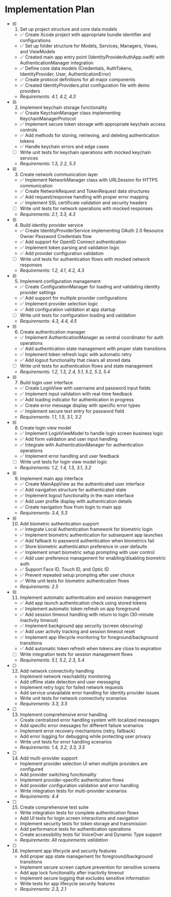 # Implementation Plan

- [x] 1. Set up project structure and core data models
  - ✅ Create Xcode project with appropriate bundle identifier and configurations
  - ✅ Set up folder structure for Models, Services, Managers, Views, and ViewModels
  - ✅ Created main app entry point (IdentityProviderAuthApp.swift) with AuthenticationManager integration
  - ✅ Define core data models (Credentials, AuthTokens, IdentityProvider, User, AuthenticationError)
  - ✅ Create protocol definitions for all major components
  - ✅ Created IdentityProviders.plist configuration file with demo providers
  - _Requirements: 4.1, 4.2, 4.3_

- [x] 2. Implement keychain storage functionality
  - ✅ Create KeychainManager class implementing KeychainManagerProtocol
  - ✅ Implement secure token storage with appropriate keychain access controls
  - ✅ Add methods for storing, retrieving, and deleting authentication tokens
  - ✅ Handle keychain errors and edge cases
  - [ ] Write unit tests for keychain operations with mocked keychain services
  - _Requirements: 1.3, 2.2, 5.3_

- [x] 3. Create network communication layer
  - ✅ Implement NetworkManager class with URLSession for HTTPS communication
  - ✅ Create NetworkRequest and TokenRequest data structures
  - ✅ Add request/response handling with proper error mapping
  - ✅ Implement SSL certificate validation and security headers
  - [ ] Write unit tests for network operations with mocked responses
  - _Requirements: 2.1, 3.3, 4.3_

- [x] 4. Build identity provider service
  - ✅ Create IdentityProviderService implementing OAuth 2.0 Resource Owner Password Credentials flow
  - ✅ Add support for OpenID Connect authentication
  - ✅ Implement token parsing and validation logic
  - ✅ Add provider configuration validation
  - [ ] Write unit tests for authentication flows with mocked network responses
  - _Requirements: 1.2, 4.1, 4.2, 4.3_

- [x] 5. Implement configuration management
  - ✅ Create ConfigurationManager for loading and validating identity provider settings
  - ✅ Add support for multiple provider configurations
  - ✅ Implement provider selection logic
  - ✅ Add configuration validation at app startup
  - [ ] Write unit tests for configuration loading and validation
  - _Requirements: 4.3, 4.4, 4.5_

- [x] 6. Create authentication manager
  - ✅ Implement AuthenticationManager as central coordinator for auth operations
  - ✅ Add authentication state management with proper state transitions
  - ✅ Implement token refresh logic with automatic retry
  - ✅ Add logout functionality that clears all stored data
  - [ ] Write unit tests for authentication flows and state management
  - _Requirements: 1.2, 1.3, 2.4, 5.1, 5.2, 5.3, 5.4_

- [x] 7. Build login user interface
  - ✅ Create LoginView with username and password input fields
  - ✅ Implement input validation with real-time feedback
  - ✅ Add loading indicator for authentication in progress
  - ✅ Create error message display with specific error types
  - ✅ Implement secure text entry for password field
  - _Requirements: 1.1, 1.5, 3.1, 3.2_

- [x] 8. Create login view model
  - ✅ Implement LoginViewModel to handle login screen business logic
  - ✅ Add form validation and user input handling
  - ✅ Integrate with AuthenticationManager for authentication operations
  - ✅ Implement error handling and user feedback
  - [ ] Write unit tests for login view model logic
  - _Requirements: 1.2, 1.4, 1.5, 3.1, 3.2_

- [x] 9. Implement main app interface
  - ✅ Create MainAppView as the authenticated user interface
  - ✅ Add navigation structure for authenticated state
  - ✅ Implement logout functionality in the main interface
  - ✅ Add user profile display with authentication details
  - ✅ Create navigation flow from login to main app
  - _Requirements: 3.4, 5.3_

- [x] 10. Add biometric authentication support
  - ✅ Integrate Local Authentication framework for biometric login
  - ✅ Implement biometric authentication for subsequent app launches
  - ✅ Add fallback to password authentication when biometrics fail
  - ✅ Store biometric authentication preference in user defaults
  - ✅ Implement smart biometric setup prompting with user control
  - ✅ Add user preference management for enabling/disabling biometric auth
  - ✅ Support Face ID, Touch ID, and Optic ID
  - ✅ Prevent repeated setup prompting after user choice
  - ✅ Write unit tests for biometric authentication flows
  - _Requirements: 2.5_

- [x] 11. Implement automatic authentication and session management
  - ✅ Add app launch authentication check using stored tokens
  - ✅ Implement automatic token refresh on app foreground
  - ✅ Add session timeout handling with return to login (30-minute inactivity timeout)
  - ✅ Implement background app security (screen obscuring)
  - ✅ Add user activity tracking and session timeout reset
  - ✅ Implement app lifecycle monitoring for foreground/background transitions
  - ✅ Add automatic token refresh when tokens are close to expiration
  - [ ] Write integration tests for session management flows
  - _Requirements: 5.1, 5.2, 2.3, 5.4_

- [ ] 12. Add network connectivity handling
  - Implement network reachability monitoring
  - Add offline state detection and user messaging
  - Implement retry logic for failed network requests
  - Add service unavailable error handling for identity provider issues
  - Write unit tests for network connectivity scenarios
  - _Requirements: 3.3, 3.5_

- [ ] 13. Implement comprehensive error handling
  - Create centralized error handling system with localized messages
  - Add specific error messages for different failure scenarios
  - Implement error recovery mechanisms (retry, fallback)
  - Add error logging for debugging while protecting user privacy
  - Write unit tests for error handling scenarios
  - _Requirements: 1.4, 3.2, 3.3, 3.5_

- [ ] 14. Add multi-provider support
  - Implement provider selection UI when multiple providers are configured
  - Add provider switching functionality
  - Implement provider-specific authentication flows
  - Add provider configuration validation and error handling
  - Write integration tests for multi-provider scenarios
  - _Requirements: 4.4_

- [ ] 15. Create comprehensive test suite
  - Write integration tests for complete authentication flows
  - Add UI tests for login screen interactions and navigation
  - Implement security tests for token storage and transmission
  - Add performance tests for authentication operations
  - Create accessibility tests for VoiceOver and Dynamic Type support
  - _Requirements: All requirements validation_

- [ ] 16. Implement app lifecycle and security features
  - Add proper app state management for foreground/background transitions
  - Implement secure screen capture prevention for sensitive screens
  - Add app lock functionality after inactivity timeout
  - Implement secure logging that excludes sensitive information
  - Write tests for app lifecycle security features
  - _Requirements: 2.3, 2.1_